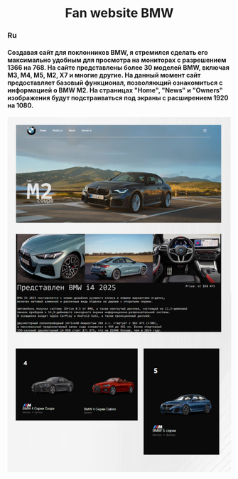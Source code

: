<h1 align="center"> Fan website BMW </h1>
<h3>Ru</h3>
<h4>
  Создавая сайт для поклонников BMW, я стремился сделать его максимально удобным для просмотра на мониторах с разрешением 1366 на 768. На сайте представлены более 30 моделей BMW, включая M3, M4, M5, M2, X7 и многие другие. На данный момент сайт предоставляет базовый функционал, позволяющий ознакомиться с информацией о BMW M2. На страницах "Home", "News" и "Owners" изображения будут подстраиваться под экраны с расширением 1920 на 1080. 
</h4>
<img src="img/github.PNG" alt="фото проекта"/>
